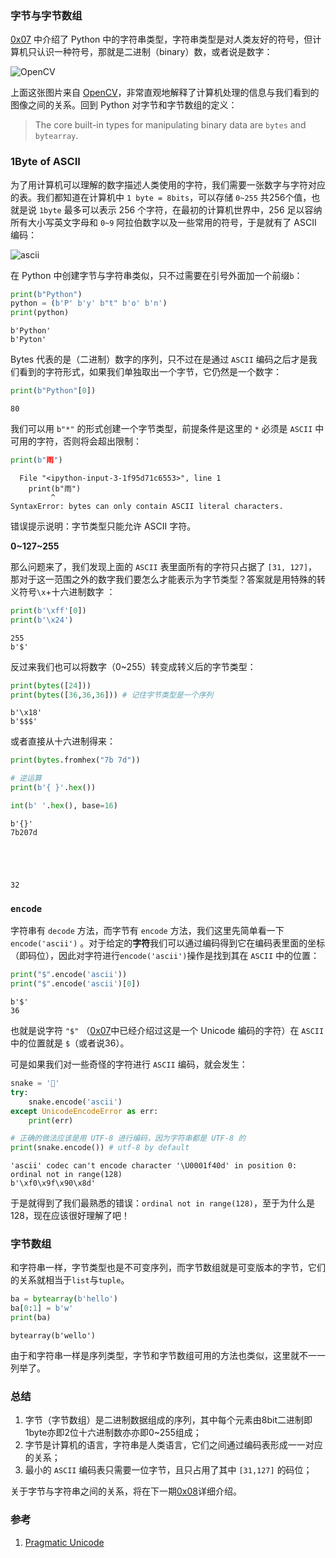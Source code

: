 
### 字节与字节数组

[0x07](https://github.com/rainyear/pytips/blob/master/Tips/2016-03-15-Unicode-String.ipynb) 中介绍了 Python 中的字符串类型，字符串类型是对人类友好的符号，但计算机只认识一种符号，那就是二进制（binary）数，或者说是数字：

![OpenCV](http://docs.opencv.org/2.4/_images/MatBasicImageForComputer.jpg)

上面这张图片来自 [OpenCV](http://docs.opencv.org/2.4/)，非常直观地解释了计算机处理的信息与我们看到的图像之间的关系。回到 Python 对字节和字节数组的定义：

> The core built-in types for manipulating binary data are `bytes` and `bytearray`.

### 1Byte of ASCII

为了用计算机可以理解的数字描述人类使用的字符，我们需要一张数字与字符对应的表。我们都知道在计算机中 `1 byte = 8bits`，可以存储 `0~255` 共256个值，也就是说 `1byte` 最多可以表示 256 个字符，在最初的计算机世界中，256 足以容纳所有大小写英文字母和 `0~9` 阿拉伯数字以及一些常用的符号，于是就有了 ASCII 编码：

![ascii](http://qncdn.rainy.im/asciix400.jpg)

在 Python 中创建字节与字符串类似，只不过需要在引号外面加一个前缀`b`：


```python
print(b"Python")
python = (b'P' b'y' b"t" b'o' b'n')
print(python)
```

    b'Python'
    b'Pyton'


Bytes 代表的是（二进制）数字的序列，只不过在是通过 `ASCII` 编码之后才是我们看到的字符形式，如果我们单独取出一个字节，它仍然是一个数字：


```python
print(b"Python"[0])
```

    80


我们可以用 `b"*"` 的形式创建一个字节类型，前提条件是这里的 `*` 必须是 `ASCII` 中可用的字符，否则将会超出限制：


```python
print(b"雨")
```


      File "<ipython-input-3-1f95d71c6553>", line 1
        print(b"雨")
             ^
    SyntaxError: bytes can only contain ASCII literal characters.



错误提示说明：字节类型只能允许 ASCII 字符。

**0~127~255**

那么问题来了，我们发现上面的 `ASCII` 表里面所有的字符只占据了 `[31, 127]`，那对于这一范围之外的数字我们要怎么才能表示为字节类型？答案就是用特殊的转义符号`\x`+十六进制数字 ：


```python
print(b'\xff'[0])
print(b'\x24')
```

    255
    b'$'


反过来我们也可以将数字（0~255）转变成转义后的字节类型：


```python
print(bytes([24]))
print(bytes([36,36,36])) # 记住字节类型是一个序列
```

    b'\x18'
    b'$$$'


或者直接从十六进制得来：


```python
print(bytes.fromhex("7b 7d"))

# 逆运算
print(b'{ }'.hex())

int(b' '.hex(), base=16)
```

    b'{}'
    7b207d





    32



### `encode`

字符串有 `decode` 方法，而字节有 `encode` 方法，我们这里先简单看一下 `encode('ascii')` 。对于给定的**字符**我们可以通过编码得到它在编码表里面的坐标（即码位），因此对字符进行`encode('ascii')`操作是找到其在 `ASCII` 中的位置：


```python
print("$".encode('ascii'))
print("$".encode('ascii')[0])
```

    b'$'
    36


也就是说字符 `"$"` （[0x07](https://github.com/rainyear/pytips/blob/master/Tips/2016-03-15-Unicode-String.ipynb)中已经介绍过这是一个 Unicode 编码的字符）在 `ASCII` 中的位置就是 `$`（或者说36）。

可是如果我们对一些奇怪的字符进行 `ASCII` 编码，就会发生：


```python
snake = '🐍'
try:
    snake.encode('ascii')
except UnicodeEncodeError as err:
    print(err)

# 正确的做法应该是用 UTF-8 进行编码，因为字符串都是 UTF-8 的
print(snake.encode()) # utf-8 by default
```

    'ascii' codec can't encode character '\U0001f40d' in position 0: ordinal not in range(128)
    b'\xf0\x9f\x90\x8d'


于是就得到了我们最熟悉的错误：`ordinal not in range(128)`，至于为什么是 128，现在应该很好理解了吧！

### 字节数组

和字符串一样，字节类型也是不可变序列，而字节数组就是可变版本的字节，它们的关系就相当于`list`与`tuple`。


```python
ba = bytearray(b'hello')
ba[0:1] = b'w'
print(ba)
```

    bytearray(b'wello')


由于和字符串一样是序列类型，字节和字节数组可用的方法也类似，这里就不一一列举了。

### 总结

1. 字节（字节数组）是二进制数据组成的序列，其中每个元素由8bit二进制即1byte亦即2位十六进制数亦亦即0~255组成；
2. 字节是计算机的语言，字符串是人类语言，它们之间通过编码表形成一一对应的关系；
3. 最小的 `ASCII` 编码表只需要一位字节，且只占用了其中 `[31,127]` 的码位；

关于字节与字符串之间的关系，将在下一期[0x08]()详细介绍。

### 参考

1. [Pragmatic Unicode](http://nedbatchelder.com/text/unipain/unipain.html#1)
